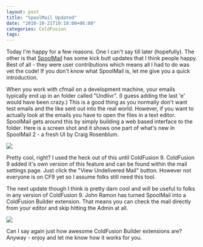 ```yaml
---
layout: post
title: "SpoolMail Updated"
date: "2010-10-21T10:10:00+06:00"
categories: ColdFusion 
tags: 
---
```


Today I'm happy for a few reasons. One I can't say till later (hopefully). The other is that <a href="http://spoolmail.riaforge.org">SpoolMail</a> has some kick butt updates that I think people happy. Best of all - they were user contributions which means all I had to do was vet the code! If you don't know what SpoolMail is, let me give you a quick introduction.
<!--more-->
When you work with cfmail on a development machine, your emails typically end up in an folder called "Undlivr". (I guess adding the last 'e' would have been crazy.) This is a good thing as you normally don't want test emails and the like sent out into the real world. However, if you want to actually look at the emails you have to open the files in a text editor. SpoolMail gets around this by simply building a web based interface to the folder. Here is a screen shot and it shows one part of what's new in SpoolMail 2 - a fresh UI by Craig Rosenblum.

<img src="https://static.raymondcamden.com/images/screen19.png" />

Pretty cool, right? I used the heck out of this until ColdFusion 9. ColdFusion 9 added it's own version of this feature and can be found within the mail settings page. Just click the "View Undelivered Mail" button. However not everyone is on CF9 yet so I assume folks still need this tool. 

The next update though I think is pretty darn cool and will be useful to folks in any version of ColdFusion 9. John Ramon has turned SpoolMail into a ColdFusion Builder extension. That means you can check the mail directly from your editor and skip hitting the Admin at all.

<img src="https://static.raymondcamden.com/images/cfjedi/screen20.png" />

Can I say again just how awesome ColdFusion Builder extensions are? Anyway - enjoy and let me know how it works for you.